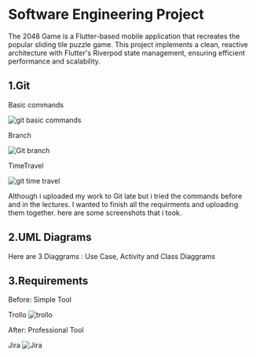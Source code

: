 # Software Engineering Project 

The 2048 Game is a Flutter-based mobile application that recreates the popular sliding tile puzzle game. This project implements a clean, reactive architecture with Flutter's Riverpod state management, ensuring efficient performance and scalability.


##    1.Git

Basic commands

![git basic commands](https://github.com/user-attachments/assets/42d70e55-bada-4951-92ba-b14277c443ce)



Branch

![Git branch](https://github.com/user-attachments/assets/de7ccf64-48c9-4249-87c2-848e4d761aba)



TimeTravel

![git time travel](https://github.com/user-attachments/assets/1f7b6243-9efa-47cb-bc15-5ea76b5d7522)



Although i uploaded my work to Git late but i tried the commands before and in the lectures.
I wanted to finish all the requirments and uploading them together.
here are some screenshots that i took.

##    2.UML Diagrams

Here are 3 Diaggrams : Use Case, Activity and Class Diaggrams



##    3.Requirements

Before:
Simple Tool

Trollo
![trollo](https://github.com/user-attachments/assets/e2aef134-e59c-44ca-a044-e721086e0887)

After:
Professional Tool

Jira
![Jira](https://github.com/user-attachments/assets/a199b783-d6b6-408f-a9a2-ae03d20aa6db)




